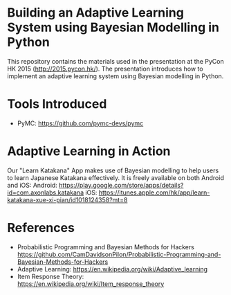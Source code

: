Building an Adaptive Learning System using Bayesian Modelling in Python
=======================================================================
This repository contains the materials used in the presentation at the PyCon HK 2015 (http://2015.pycon.hk/).
The presentation introduces how to implement an adaptive learning system using Bayesian modelling in Python.

Tools Introduced
================
* PyMC: https://github.com/pymc-devs/pymc 

Adaptive Learning in Action
===========================
Our "Learn Katakana" App makes use of Bayesian modelling to help users to learn Japanese Katakana effectively. It is freely available on both Android and iOS:
Android: https://play.google.com/store/apps/details?id=com.axonlabs.katakana
iOS: https://itunes.apple.com/hk/app/learn-katakana-xue-xi-pian/id1018124358?mt=8

References
==========
* Probabilistic Programming and Bayesian Methods for Hackers https://github.com/CamDavidsonPilon/Probabilistic-Programming-and-Bayesian-Methods-for-Hackers 
* Adaptive Learning: https://en.wikipedia.org/wiki/Adaptive_learning
* Item Response Theory: https://en.wikipedia.org/wiki/Item_response_theory
